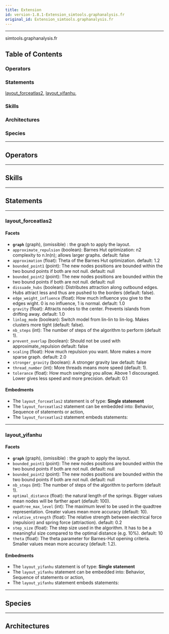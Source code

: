 ```yaml
---
title: Extension
id: version-1.8.1-Extension_simtools.graphanalysis.fr
original_id: Extension_simtools.graphanalysis.fr
---
```



----

 simtools.graphanalysis.fr

## Table of Contents

### Operators


### Statements
[layout_forceatlas2](#layout_forceatlas2), [layout_yifanhu](#layout_yifanhu), 

### Skills


### Architectures



### Species



----

## Operators
	

----

## Skills
	

----

## Statements
	

----




### layout_forceatlas2 
#### Facets 
  
* **`graph`** (graph), (omissible) : the graph to apply the layout.
* `approximate_repulsion` (boolean): Barnes Hut optimization: n2 complexity to n.ln(n); allows larger graphs. default: false
* `approximation` (float): Theta of the Barnes Hut optimization. default: 1.2
* `bounded_point1` (point): The new nodes positions are bounded within the two bound points if both are not null. default: null
* `bounded_point2` (point): The new nodes positions are bounded within the two bound points if both are not null. default: null
* `dissuade_hubs` (boolean): Distributes attraction along outbound edges. Hubs attract less and thus are pushed to the borders (default: false).
* `edge_weight_influence` (float): How much influence you give to the edges wight. 0 is no influence, 1 is normal. default: 1.0
* `gravity` (float): Attracts nodes to the center. Prevents islands from drifting away. default: 1.0
* `linlog_mode` (boolean): Switch model from lin-lin to lin-log. Makes clusters more tight (default: false).
* `nb_steps` (int): The number of steps of the algorithm to perform (default 1).
* `prevent_overlap` (boolean): Should not be used with approximate_repulsion default: false
* `scaling` (float): How much repulsion you want. More makes a more sparse graph. default: 2.0
* `stronger_gravity` (boolean): A stronger gravity law default: false
* `thread_number` (int): More threads means more speed (default: 1).
* `tolerance` (float): How much swinging you allow. Above 1 discouraged. Lower gives less speed and more precision. default: 0.1

#### Embedments

* The `layout_forceatlas2` statement is of type: **Single statement**
* The `layout_forceatlas2` statement can be embedded into: Behavior, Sequence of statements or action, 
* The `layout_forceatlas2` statement embeds statements: 

----




### layout_yifanhu 
#### Facets 
  
* **`graph`** (graph), (omissible) : the graph to apply the layout.
* `bounded_point1` (point): The new nodes positions are bounded within the two bound points if both are not null. default: null
* `bounded_point2` (point): The new nodes positions are bounded within the two bound points if both are not null. default: null
* `nb_steps` (int): The number of steps of the algorithm to perform (default 1).
* `optimal_distance` (float): the natural length of the springs. Bigger values mean nodes will be farther apart (default: 100).
* `quadtree_max_level` (int): The maximum level to be used in the quadtree representation. Greater values mean more accuracy (default: 10).
* `relative_strength` (float): The relative strength between electrical force (repulsion) and spring force (attriaction). default: 0.2
* `step_size` (float): The step size used in the algorithm. It has to be a meaningful size compared to the optimal distance (e.g. 10%). default: 10
* `theta` (float): The theta parameter for Barnes-Hut opening criteria. Smaller values mean more accuracy (default: 1.2).

#### Embedments

* The `layout_yifanhu` statement is of type: **Single statement**
* The `layout_yifanhu` statement can be embedded into: Behavior, Sequence of statements or action, 
* The `layout_yifanhu` statement embeds statements: 	
	
----

## Species
	
	
----

## Architectures 
	
